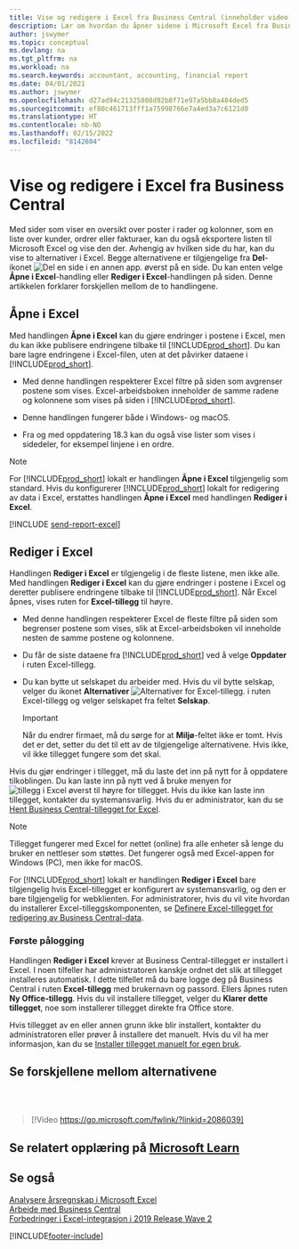 ```yaml
---
title: Vise og redigere i Excel fra Business Central (inneholder video)
description: Lær om hvordan du åpner sidene i Microsoft Excel fra Business Central for bedre dataanalyser.
author: jswymer
ms.topic: conceptual
ms.devlang: na
ms.tgt_pltfrm: na
ms.workload: na
ms.search.keywords: accountant, accounting, financial report
ms.date: 04/01/2021
ms.author: jswymer
ms.openlocfilehash: d27ad94c21325808d92b8f71e97a5bb8a484ded5
ms.sourcegitcommit: ef80c461713fff1a75998766e7a4ed3a7c6121d0
ms.translationtype: HT
ms.contentlocale: nb-NO
ms.lasthandoff: 02/15/2022
ms.locfileid: "8142604"
---
```

# <a name="viewing-and-editing-in-excel-from-business-central"></a>Vise og redigere i Excel fra Business Central

Med sider som viser en oversikt over poster i rader og kolonner, som en liste over kunder, ordrer eller fakturaer, kan du også eksportere listen til Microsoft Excel og vise den der. Avhengig av hvilken side du har, kan du vise to alternativer i Excel. Begge alternativene er tilgjengelige fra **Del**-ikonet ![Del en side i en annen app.](media/share-icon.png) øverst på en side. Du kan enten velge **Åpne i Excel**-handling eller **Rediger i Excel**-handlingen på siden. Denne artikkelen forklarer forskjellen mellom de to handlingene.

## <a name="open-in-excel"></a>Åpne i Excel

Med handlingen **Åpne i Excel** kan du gjøre endringer i postene i Excel, men du kan ikke publisere endringene tilbake til [!INCLUDE[prod_short](includes/prod_short.md)]. Du kan bare lagre endringene i Excel-filen, uten at det påvirker dataene i [!INCLUDE[prod_short](includes/prod_short.md)].

- Med denne handlingen respekterer Excel filtre på siden som avgrenser postene som vises. Excel-arbeidsboken inneholder de samme radene og kolonnene som vises på siden i [!INCLUDE[prod_short](includes/prod_short.md)].

- Denne handlingen fungerer både i Windows- og macOS.

- Fra og med oppdatering 18.3 kan du også vise lister som vises i sidedeler, for eksempel linjene i en ordre. 

> [!NOTE]
> For [!INCLUDE[prod_short](includes/prod_short.md)] lokalt er handlingen **Åpne i Excel** tilgjengelig som standard. Hvis du konfigurerer [!INCLUDE[prod_short](includes/prod_short.md)] lokalt for redigering av data i Excel, erstattes handlingen **Åpne i Excel** med handlingen **Rediger i Excel**.

[!INCLUDE [send-report-excel](includes/send-report-excel.md)]  

## <a name="edit-in-excel"></a>Rediger i Excel

Handlingen **Rediger i Excel** er tilgjengelig i de fleste listene, men ikke alle. Med handlingen **Rediger i Excel** kan du gjøre endringer i postene i Excel og deretter publisere endringene tilbake til [!INCLUDE[prod_short](includes/prod_short.md)]. Når Excel åpnes, vises ruten for **Excel-tillegg** til høyre.

- Med denne handlingen respekterer Excel de fleste filtre på siden som begrenser postene som vises, slik at Excel-arbeidsboken vil inneholde nesten de samme postene og kolonnene.

- Du får de siste dataene fra [!INCLUDE[prod_short](includes/prod_short.md)] ved å velge **Oppdater** i ruten Excel-tillegg.

- Du kan bytte ut selskapet du arbeider med. Hvis du vil bytte selskap, velger du ikonet **Alternativer** ![Alternativer for Excel-tillegg.](media/cogwheel.png "Alternativer for Excel-tillegg") i ruten Excel-tillegg og velger selskapet fra feltet **Selskap**.  

    > [!IMPORTANT]
    > Når du endrer firmaet, må du sørge for at **Miljø**-feltet ikke er tomt. Hvis det er det, setter du det til ett av de tilgjengelige alternativene. Hvis ikke, vil ikke tillegget fungere som det skal.  

Hvis du gjør endringer i tillegget, må du laste det inn på nytt for å oppdatere tilkoblingen. Du kan laste inn på nytt ved å bruke menyen for ![tillegg i Excel](media/excel-addin-menu.png "Meny for Excel-tillegg") øverst til høyre for tillegget. Hvis du ikke kan laste inn tillegget, kontakter du systemansvarlig. Hvis du er administrator, kan du se [Hent Business Central-tillegget for Excel](admin-deploy-excel-addin.md).

> [!NOTE]
> Tillegget fungerer med Excel for nettet (online) fra alle enheter så lenge du bruker en nettleser som støttes. Det fungerer også med Excel-appen for Windows (PC), men ikke for macOS.
>
> For [!INCLUDE[prod_short](includes/prod_short.md)] lokalt er handlingen **Rediger i Excel** bare tilgjengelig hvis Excel-tillegget er konfigurert av systemansvarlig, og den er bare tilgjengelig for webklienten. For administratorer, hvis du vil vite hvordan du installerer Excel-tilleggskomponenten, se [Definere Excel-tillegget for redigering av Business Central-data](/dynamics365/business-central/dev-itpro/administration/configuring-excel-addin).


<!-- Note for later: here we're immediately jumping to pretty advanced topics like changing company or reloading the addin. Fine to keep them for now. In the future, we will first need to explain in more detail the actual functionality of the addin, primarily these sub-sections:

Refreshing record data in Excel
Editing and publishing back to Business Central
Creating new records from Excel
Crafting your own editable Excel.
Point (4) is where it gets interesting for changing/specifying company, environment and other connection settings-->

### <a name="first-time-sign-in"></a>Første pålogging

Handlingen **Rediger i Excel** krever at Business Central-tillegget er installert i Excel. I noen tilfeller har administratoren kanskje ordnet det slik at tillegget installeres automatisk. I dette tilfellet må du bare logge deg på Business Central i ruten **Excel-tillegg** med brukernavn og passord. Ellers åpnes ruten **Ny Office-tillegg**. Hvis du vil installere tillegget, velger du **Klarer dette tillegget**, noe som installerer tillegget direkte fra Office store.

Hvis tillegget av en eller annen grunn ikke blir installert, kontakter du administratoren eller prøver å installere det manuelt. Hvis du vil ha mer informasjon, kan du se [Installer tillegget manuelt for egen bruk](admin-deploy-excel-addin.md#install).

## <a name="see-the-differences-between-the-options"></a>Se forskjellene mellom alternativene
<br><br>  

> [!Video https://go.microsoft.com/fwlink/?linkid=2086039]

## <a name="see-related-training-at-microsoft-learn"></a>Se relatert opplæring på [Microsoft Learn](/learn/modules/configure-powerbi-excel-dynamics-365-business-central/index)

## <a name="see-also"></a>Se også

[Analysere årsregnskap i Microsoft Excel](finance-analyze-excel.md)  
[Arbeide med Business Central](ui-work-product.md)  
[Forbedringer i Excel-integrasjon i 2019 Release Wave 2](/dynamics365-release-plan/2019wave2/dynamics365-business-central/enhancements-excel-integration)  


[!INCLUDE[footer-include](includes/footer-banner.md)]